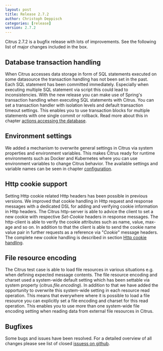 ```yaml
---
layout: post
title: Release 2.7.2
author: Christoph Deppisch
categories: [release]
version: 2.7.2
---
```


Citrus 2.7.2 is a bugfix release with lots of improvements. See the following list of major changes included in the box.

## Database transaction handling

When Citrus accesses data storage in form of SQL statements executed on some datasource the transaction handling has not been set in the past. Each SQL
statement has been committed immediately. Especially when executing multiple SQL statement via script this could lead to inconsistencies. With the new release you
can make use of Spring's transaction handling when executing SQL statements with Citrus. You can set a transaction handler with isolation levels and default transaction timeout settings.
This enables you to use transaction blocks for multiple statements with one single commit or rollback. Read more about this in chapter [actions accessing the database](/reference/html/#sql-transaction-management).

## Environment settings

We added a mechanism to overwrite general settings in Citrus via system properties and environment variables. This makes Citrus ready for runtime environments such as Docker and Kubernetes where
you can use environment variables to change Citrus behavior. The available settings and variable names can be seen in chapter [configuration](/reference/html/#configuration).

## Http cookie support
 
Setting Http cookie related Http headers has been possible in previous versions. We improved that cookie handling in Http request and response messages with a dedicated DSL for adding and verifying cookie information
in Http headers. The Citrus http-server is able to advice the client to set a new cookie with respective *Set-Cookie* headers in response messages. The http-client is able to verify the cookie attributes such as name, value, max-age and so on.
In addition to that the client is able to send the cookie name value pair in further requests as a reference via "*Cookie*" message headers. The complete new cookie handling is described in section [Http cookie handling](/reference/html/#http-cookies).

## File resource encoding

The Citrus test case is able to load file resources in various situations e.g. when defining expected message contents. The file resource encoding and charset used a system-wide default setting which has been settable via system property (*citrus.file.encoding*). 
In addition to that we have added the opportunity to overwrite this system-wide setting in each resource read operation. This means that everywhere where it is possible to load a file resource you can explicitly set a file encoding and charset for this read operation.
This enables you to use more than one system-wide file encoding setting when reading data from external file resources in Citrus.

## Bugfixes

Some bugs and issues have been resolved. For a detailed overview of all changes please see list of closed [issuess on github](https://github.com/christophd/citrus/milestone/6?closed=1).